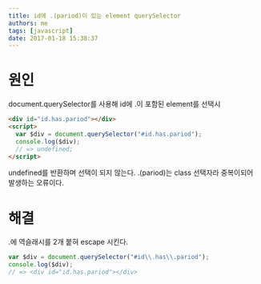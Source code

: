 ```yaml
---
title: id에 .(pariod)이 있는 element querySelector
authors: me
tags: [javascript]
date: 2017-01-18 15:38:37
---
```


# 원인

document.querySelector를 사용해 id에 .이 포함된 element를 선택시

```html
<div id="id.has.pariod"></div>
<script>
  var $div = document.querySelector("#id.has.pariod");
  console.log($div);
  // => undefined;
</script>
```

undefined를 반환하며 선택이 되지 않는다.
.(pariod)는 class 선택자라 중복이되어 발생하는 오류이다.

# 해결

.에 역슬래시를 2개 붙혀 escape 시킨다.

```javascript
var $div = document.querySelector("#id\\.has\\.pariod");
console.log($div);
// => <div id="id.has.pariod"></div>
```
